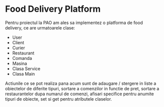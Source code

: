 # Food Delivery Platform

Pentru proiectul la PAO am ales sa implementez o platforma de food delivery, ce are urmatoarele clase:
- User
- Client
- Curier
- Restaurant
- Comanda
- Masina
- Clasa Service
- Clasa Main

Actiunile ce se pot realiza pana acum sunt de adaugare / stergere in liste a obiectelor de diferite tipuri, sortare a comenzilor in functie de pret, sortare a restaurantelor dupa numarul de comenzi, afisari specifice pentru anumite tipuri de obiecte, set si get pentru atributele claselor.
